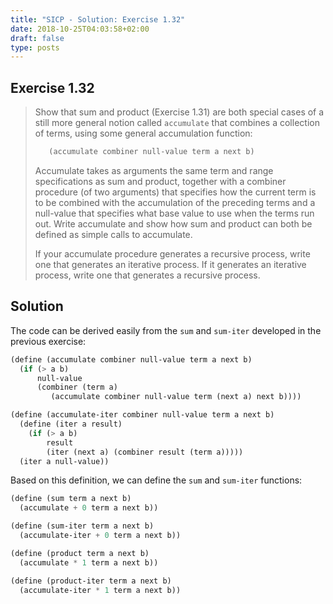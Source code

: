 ```yaml
---
title: "SICP - Solution: Exercise 1.32"
date: 2018-10-25T04:03:58+02:00
draft: false
type: posts
---
```


## Exercise 1.32

> Show that sum and product (Exercise 1.31) are both special cases of a still more general notion called `accumulate` that combines a collection of terms, using some general accumulation function:
> 
> ```scheme
>    (accumulate combiner null-value term a next b)
> ```
> 
> Accumulate takes as arguments the same term and range specifications as sum and product, together with a combiner procedure (of two arguments) that specifies how the current term is to be combined with the accumulation of the preceding terms and a null-value that specifies what base value to use when the terms run out. Write accumulate and show how sum and product can both be defined as simple calls to accumulate.
> 
> If your accumulate procedure generates a recursive process, write one that generates an iterative process. If it generates an iterative process, write one that generates a recursive process.

## Solution

The code can be derived easily from the `sum` and `sum-iter` developed in the previous exercise:

```scheme
(define (accumulate combiner null-value term a next b)
  (if (> a b)
      null-value
      (combiner (term a)
         (accumulate combiner null-value term (next a) next b))))

(define (accumulate-iter combiner null-value term a next b)
  (define (iter a result)
    (if (> a b)
        result
        (iter (next a) (combiner result (term a)))))
  (iter a null-value))
```

Based on this definition, we can define the `sum` and `sum-iter` functions:

```scheme
(define (sum term a next b)
  (accumulate + 0 term a next b))

(define (sum-iter term a next b)
  (accumulate-iter + 0 term a next b))

(define (product term a next b)
  (accumulate * 1 term a next b))

(define (product-iter term a next b)
  (accumulate-iter * 1 term a next b))
```
